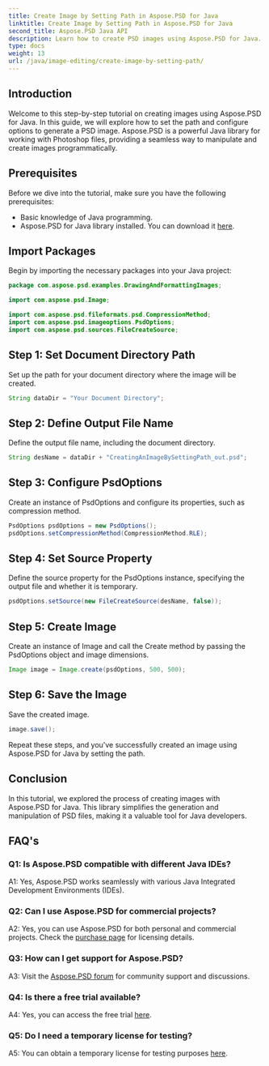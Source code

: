 ```yaml
---
title: Create Image by Setting Path in Aspose.PSD for Java
linktitle: Create Image by Setting Path in Aspose.PSD for Java
second_title: Aspose.PSD Java API
description: Learn how to create PSD images using Aspose.PSD for Java. Follow our step-by-step guide for seamless image generation.
type: docs
weight: 13
url: /java/image-editing/create-image-by-setting-path/
---
```

## Introduction

Welcome to this step-by-step tutorial on creating images using Aspose.PSD for Java. In this guide, we will explore how to set the path and configure options to generate a PSD image. Aspose.PSD is a powerful Java library for working with Photoshop files, providing a seamless way to manipulate and create images programmatically.

## Prerequisites

Before we dive into the tutorial, make sure you have the following prerequisites:

- Basic knowledge of Java programming.
- Aspose.PSD for Java library installed. You can download it [here](https://releases.aspose.com/psd/java/).

## Import Packages

Begin by importing the necessary packages into your Java project:

```java
package com.aspose.psd.examples.DrawingAndFormattingImages;

import com.aspose.psd.Image;

import com.aspose.psd.fileformats.psd.CompressionMethod;
import com.aspose.psd.imageoptions.PsdOptions;
import com.aspose.psd.sources.FileCreateSource;

```

## Step 1: Set Document Directory Path

Set up the path for your document directory where the image will be created.

```java
String dataDir = "Your Document Directory";
```

## Step 2: Define Output File Name

Define the output file name, including the document directory.

```java
String desName = dataDir + "CreatingAnImageBySettingPath_out.psd";
```

## Step 3: Configure PsdOptions

Create an instance of PsdOptions and configure its properties, such as compression method.

```java
PsdOptions psdOptions = new PsdOptions();
psdOptions.setCompressionMethod(CompressionMethod.RLE);
```

## Step 4: Set Source Property

Define the source property for the PsdOptions instance, specifying the output file and whether it is temporary.

```java
psdOptions.setSource(new FileCreateSource(desName, false));
```

## Step 5: Create Image

Create an instance of Image and call the Create method by passing the PsdOptions object and image dimensions.

```java
Image image = Image.create(psdOptions, 500, 500);
```

## Step 6: Save the Image

Save the created image.

```java
image.save();
```

Repeat these steps, and you've successfully created an image using Aspose.PSD for Java by setting the path.

## Conclusion

In this tutorial, we explored the process of creating images with Aspose.PSD for Java. This library simplifies the generation and manipulation of PSD files, making it a valuable tool for Java developers.

## FAQ's

### Q1: Is Aspose.PSD compatible with different Java IDEs?

A1: Yes, Aspose.PSD works seamlessly with various Java Integrated Development Environments (IDEs).

### Q2: Can I use Aspose.PSD for commercial projects?

A2: Yes, you can use Aspose.PSD for both personal and commercial projects. Check the [purchase page](https://purchase.aspose.com/buy) for licensing details.

### Q3: How can I get support for Aspose.PSD?

A3: Visit the [Aspose.PSD forum](https://forum.aspose.com/c/psd/34) for community support and discussions.

### Q4: Is there a free trial available?

A4: Yes, you can access the free trial [here](https://releases.aspose.com/).

### Q5: Do I need a temporary license for testing?

A5: You can obtain a temporary license for testing purposes [here](https://purchase.aspose.com/temporary-license/).
